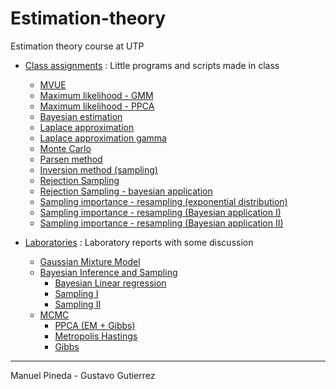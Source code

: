 # Estimation-theory

Estimation theory course at UTP

- [Class assignments](https://github.com/pin3da/estimation-theory/tree/master/class) : Little programs and scripts made in class
  - [MVUE](https://github.com/pin3da/estimation-theory/blob/master/class/Classic%20estimator%201.ipynb)
  - [Maximum likelihood - GMM](https://github.com/pin3da/estimation-theory/blob/master/class/GMM_1.ipynb)
  - [Maximum likelihood - PPCA](https://github.com/pin3da/estimation-theory/blob/master/class/PPCA.ipynb)
  - [Bayesian estimation](https://github.com/pin3da/estimation-theory/blob/master/class/Bayesian%20estimation%201.ipynb)
  - [Laplace approximation](https://github.com/pin3da/estimation-theory/blob/master/class/Laplace%20Aproximation.ipynb)
  - [Laplace approximation gamma](https://github.com/pin3da/estimation-theory/blob/master/class/Laplace%20Aproximation%20Gamma.ipynb)
  - [Monte Carlo](https://github.com/pin3da/estimation-theory/blob/master/class/Monte%20Carlo%20Method.ipynb)
  - [Parsen method](https://github.com/pin3da/estimation-theory/blob/master/class/Parzen%20method.ipynb)
  - [Inversion method (sampling)](https://github.com/pin3da/estimation-theory/blob/master/class/inversion%20method%20%28sampling%29.ipynb)
  - [Rejection Sampling](https://github.com/pin3da/estimation-theory/blob/master/class/Rejection%20sampling.ipynb)
  - [Rejection Sampling - bayesian application](https://github.com/pin3da/estimation-theory/blob/master/class/Rejection%20sampling%20-%20bayesian%20application.ipynb)
  - [Sampling importance - resampling (exponential distribution)](https://github.com/pin3da/estimation-theory/blob/master/class/SIR%20-%20exponential.ipynb)
  - [Sampling importance - resampling (Bayesian application I)](https://github.com/pin3da/estimation-theory/blob/master/class/SIR%20-%20bayesian%20application%20-%20unknown%20mean.ipynb)
  - [Sampling importance - resampling (Bayesian application II)](https://github.com/pin3da/estimation-theory/blob/master/class/SIR%20-%20bayesian%20application%20-%20unknown%20%28mean%20and%20var%29.ipynb)
  
- [Laboratories](https://github.com/pin3da/estimation-theory/tree/master/labs) : Laboratory reports with some discussion
  - [Gaussian Mixture Model](https://github.com/pin3da/estimation-theory/blob/master/labs/GMM.ipynb)
  - [Bayesian Inference and Sampling](https://github.com/pin3da/estimation-theory/tree/master/labs/lab2)
    - [Bayesian Linear regression](https://github.com/pin3da/estimation-theory/blob/master/labs/lab2/Bayesian%20regression.ipynb)
    - [Sampling I](https://github.com/pin3da/estimation-theory/blob/master/labs/lab2/Sampling.ipynb)
    - [Sampling II](https://github.com/pin3da/estimation-theory/blob/master/labs/lab2/SamplingUnknownVarianceAndMean.ipynb)
  - [MCMC](https://github.com/pin3da/estimation-theory/tree/master/labs/lab3)
    - [PPCA (EM + Gibbs)](https://github.com/pin3da/estimation-theory/blob/master/labs/lab3/PPCA%20%28EM%20%2B%20Gibbs%29.ipynb)
    - [Metropolis Hastings](https://github.com/pin3da/estimation-theory/blob/master/labs/lab3/MCMCMetropolisHastings.ipynb)
    - [Gibbs](https://github.com/pin3da/estimation-theory/blob/master/labs/lab3/MCMCGibbs.ipynb)


---- 
Manuel Pineda - Gustavo Gutierrez
